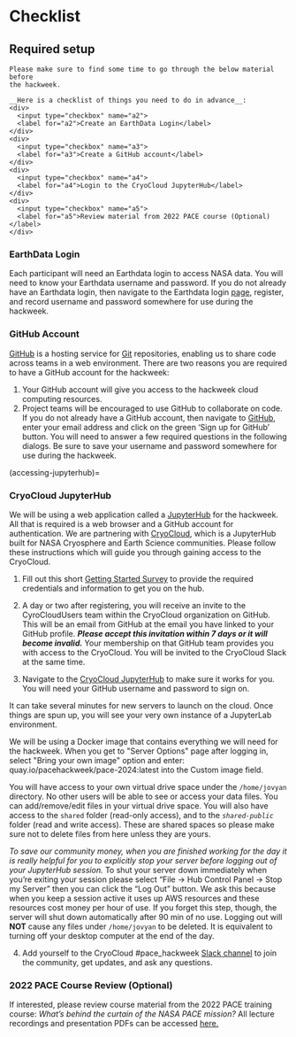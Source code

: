 # Checklist
## Required setup

```{attention}
Please make sure to find some time to go through the below material before
the hackweek.

__Here is a checklist of things you need to do in advance__:
<div>
  <input type="checkbox" name="a2">
  <label for="a2">Create an EarthData Login</label>
</div>
<div>
  <input type="checkbox" name="a3">
  <label for="a3">Create a GitHub account</label>
</div>
<div>
  <input type="checkbox" name="a4">
  <label for="a4">Login to the CryoCloud JupyterHub</label>
</div>
<div>
  <input type="checkbox" name="a5">
  <label for="a5">Review material from 2022 PACE course (Optional)</label>
</div>
```

### EarthData Login

Each participant will need an Earthdata login to access NASA data. You will need to know your Earthdata username and password. 
If you do not already have an Earthdata login, then navigate to the Earthdata login [page](https://urs.earthdata.nasa.gov/),
register, and record username and password somewhere for use during the hackweek. 

### GitHub Account

[GitHub](https://github.com/) is a hosting service for [Git](https://icesat-2-2023.hackweek.io/reference/glossary.html#term-Git)
repositories, enabling us to share code across teams in a web environment.
There are two reasons you are required to have a GitHub account for the hackweek:
1. Your GitHub account will give you access to the hackweek cloud computing resources.
2. Project teams will be encouraged to use GitHub to collaborate on code.
If you do not already have a GitHub account, then navigate to [GitHub](https://github.com/), enter your email address and click on the green ‘Sign up for GitHub’ button. 
You will need to answer a few required questions in the following dialogs. Be sure to save your username 
and password somewhere for use during the hackweek.

(accessing-jupyterhub)=
### CryoCloud JupyterHub

We will be using a web application called a [JupyterHub](https://jupyterhub.readthedocs.io/en/stable/) for the hackweek. 
All that is required is a web browser and a GitHub account for authentication. 
We are partnering with [CryoCloud](https://book.cryointhecloud.com/intro.html), which is a JupyterHub built for NASA Cryosphere and Earth Science communities.
Please follow these instructions which will guide you through gaining access to the CryoCloud. 

1. Fill out this short [Getting Started Survey](https://forms.gle/d8oP1gp9YikS2ixM8) to provide the required credentials and information to get you on the hub. 


2. A day or two after registering, you will receive an invite to the CyroCloudUsers team within the CryoCloud organization on GitHub. This will be an email from GitHub at the email you have linked to your GitHub profile. ***Please accept this invitation within 7 days or it will become invalid.*** Your membership on that GitHub team provides you with access to the CryoCloud. You will be invited to the CryoCloud Slack at the same time.


3. Navigate to the [CryoCloud JupyterHub](https://hub.cryointhecloud.com/) to make sure it works for you. You will need your GitHub username and password to sign on. 


It can take several minutes for new servers to launch on the cloud. Once things are spun up, you will see your very own instance of a JupyterLab environment. 

We will be using a Docker image that contains everything we will need for the hackweek. When you get to "Server Options" page after logging in, select "Bring your own image" option and enter: quay.io/pacehackweek/pace-2024:latest into the Custom image field.



You will have access to your own virtual drive space under the `/home/jovyan` directory. No other users will be able to see or access your data files. You can add/remove/edit files in your virtual drive space. You will also have access to the `shared` folder (read-only access), and to the *`shared-public`* folder (read and write access). These are shared spaces so please make sure not to delete files from here unless they are yours.

*To save our community money, when you are finished working for the day it is really helpful for you to explicitly stop your server before logging out of your JupyterHub session.* To shut your server down immediately when you’re exiting your session please select “File -> Hub Control Panel -> Stop my Server” then you can click the “Log Out” button. We ask this because when you keep a session active it uses up AWS resources and these resources cost money per hour of use. If you forget this step, though, the server will shut down automatically after 90 min of no use.
Logging out will **NOT** cause any files under `/home/jovyan` to be deleted. It is equivalent to turning off your desktop computer at the end of the day.

4. Add yourself to the CryoCloud #pace_hackweek [Slack channel](https://join.slack.com/t/cryospherecloud/shared_invite/zt-1isgbeuhh-q~cYYKtn_6i3PR1alGca_g) to join the community, get updates, and ask any questions.

### 2022 PACE Course Review (Optional) 

If interested, please review course material from the 2022 PACE training course: *What’s behind the curtain of the NASA PACE mission?* All lecture recordings and presentation PDFs can be accessed [here.](https://www.us-ocb.org/pace-mission-training-activity/)
